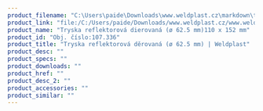 ```yaml
---
product_filename: "C:\Users\paide\Downloads\www.weldplast.cz\markdown\tryska-reflektorova-derovana-o-625-mm633.md"
product_link: "file:/C:/Users/paide/Downloads/www.weldplast.cz/www.weldplast.cz/sk/tryska-reflektorova-derovana-o-625-mm633"
product_name: "Tryska reflektorová dierovaná (ø 62.5 mm)110 x 152 mm"
product_id: "Obj. číslo:107.336"
product_title: "Tryska reflektorová děrovaná (ø 62.5 mm) | Weldplast"
product_desc: ""
product_specs: ""
product_downloads: ""
product_href: ""
product_desc_2: ""
product_accessories: ""
product_similar: ""
---
```

